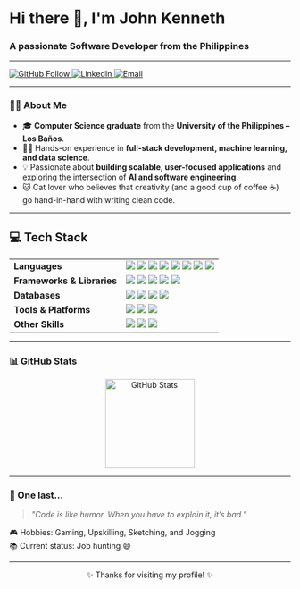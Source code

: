 <!-- Profile Header -->
<h1 align="left">Hi there 👋, I'm John Kenneth</h1>
<h3 align="left">A passionate Software Developer from the Philippines</h3>

---

<!-- Badges / Quick Links -->
<p align="left">
  <a href="https://github.com/yourusername">
    <img src="https://img.shields.io/github/followers/kennethus?label=Follow&style=for-the-badge" alt="GitHub Follow" />
  </a>
  <a href="https://www.linkedin.com/in/jkadolfo/">
    <img src="https://img.shields.io/badge/LinkedIn-blue?logo=linkedin&style=for-the-badge&logoColor=white" alt="LinkedIn" />
  </a>
  <a href="mailto:jkennethadolfo@gmail.com">
    <img src="https://img.shields.io/badge/Email-D14836?logo=gmail&style=for-the-badge&logoColor=white" alt="Email" />
  </a>
</p>

---

<!-- About Me -->
### 👨‍💻 About Me  

- 🎓 **Computer Science graduate** from the **University of the Philippines – Los Baños**.  
- 🧑‍💻 Hands-on experience in **full-stack development, machine learning, and data science**.  
- 💡 Passionate about **building scalable, user-focused applications** and exploring the intersection of **AI and software engineering**.  
- 🐱 Cat lover who believes that creativity (and a good cup of coffee ☕) go hand-in-hand with writing clean code.  

---

## 💻 Tech Stack

<table>
  <tr>
    <td><b>Languages</b></td>
    <td>
      <img src="https://img.shields.io/badge/Python-3776AB?style=for-the-badge&logo=python&logoColor=white" />
      <img src="https://img.shields.io/badge/C-00599C?style=for-the-badge&logo=c&logoColor=white" />
      <img src="https://img.shields.io/badge/C%23-239120?style=for-the-badge&logo=c-sharp&logoColor=white" />
      <img src="https://img.shields.io/badge/Java-007396?style=for-the-badge&logo=java&logoColor=white" />
      <img src="https://img.shields.io/badge/JavaScript-F7DF1E?style=for-the-badge&logo=javascript&logoColor=black" />
      <img src="https://img.shields.io/badge/Dart-0175C2?style=for-the-badge&logo=dart&logoColor=white" />
      <img src="https://img.shields.io/badge/R-276DC3?style=for-the-badge&logo=r&logoColor=white" />
      <img src="https://img.shields.io/badge/Ruby-CC342D?style=for-the-badge&logo=ruby&logoColor=white" />
    </td>
  </tr>
  <tr>
    <td><b>Frameworks & Libraries</b></td>
    <td>
      <img src="https://img.shields.io/badge/Node.js-339933?style=for-the-badge&logo=nodedotjs&logoColor=white" />
      <img src="https://img.shields.io/badge/Express.js-000000?style=for-the-badge&logo=express&logoColor=white" />
      <img src="https://img.shields.io/badge/React-61DAFB?style=for-the-badge&logo=react&logoColor=black" />
      <img src="https://img.shields.io/badge/Tailwind_CSS-06B6D4?style=for-the-badge&logo=tailwindcss&logoColor=white" />
      <img src="https://img.shields.io/badge/Flutter-02569B?style=for-the-badge&logo=flutter&logoColor=white" />
    </td>
  </tr>
  <tr>
    <td><b>Databases</b></td>
    <td>
      <img src="https://img.shields.io/badge/MongoDB-47A248?style=for-the-badge&logo=mongodb&logoColor=white" />
      <img src="https://img.shields.io/badge/MariaDB-003545?style=for-the-badge&logo=mariadb&logoColor=white" />
      <img src="https://img.shields.io/badge/SQL-4479A1?style=for-the-badge&logo=database&logoColor=white" />
      <img src="https://img.shields.io/badge/noSQL-000000?style=for-the-badge&logo=databricks&logoColor=white" />
    </td>
  </tr>
  <tr>
    <td><b>Tools & Platforms</b></td>
    <td>
      <img src="https://img.shields.io/badge/Git-F05032?style=for-the-badge&logo=git&logoColor=white" />
      <img src="https://img.shields.io/badge/Android%20Studio-3DDC84?style=for-the-badge&logo=androidstudio&logoColor=white" />
      <img src="https://img.shields.io/badge/Figma-F24E1E?style=for-the-badge&logo=figma&logoColor=white" />
    </td>
  </tr>
  <tr>
    <td><b>Other Skills</b></td>
    <td>
      <img src="https://img.shields.io/badge/Machine%20Learning-102230?style=for-the-badge&logo=tensorflow&logoColor=orange" />
      <img src="https://img.shields.io/badge/Generative%20AI-8A2BE2?style=for-the-badge&logo=openai&logoColor=white" />
      <img src="https://img.shields.io/badge/MS%20Office-2B579A?style=for-the-badge&logo=microsoftword&logoColor=white" />
    </td>
  </tr>
</table>


---
<!-- GitHub Stats -->
### 📊 GitHub Stats
<p align="center">
  <img src="https://github-readme-stats.vercel.app/api?username=kennethus&show_icons=true&theme=radical" alt="GitHub Stats" height="160" />
<!--   <img height="180em" src="https://github-readme-stats.vercel.app/api/top-langs/?username=kennethus&layout=compact&langs_count=8&theme=tokyonight"/>
 -->
</p>

---

<!-- Fun Section -->
### 🎨 One last...
> *"Code is like humor. When you have to explain it, it’s bad."*  

🎮 Hobbies: Gaming, Upskilling, Sketching, and Jogging  
📚 Current status: Job hunting 😅  

---

<p align="center">✨ Thanks for visiting my profile! ✨</p>
